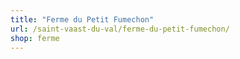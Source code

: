 ```yaml
---
title: "Ferme du Petit Fumechon"
url: /saint-vaast-du-val/ferme-du-petit-fumechon/
shop: ferme
---
```

